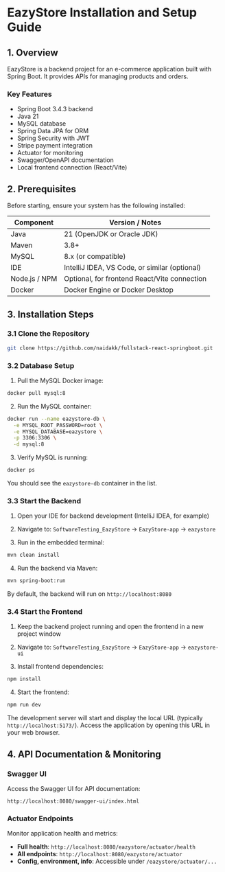 # EazyStore Installation and Setup Guide

## 1. Overview

EazyStore is a backend project for an e-commerce application built with Spring Boot. It provides APIs for managing products and orders.

### Key Features

* Spring Boot 3.4.3 backend
* Java 21
* MySQL database
* Spring Data JPA for ORM
* Spring Security with JWT
* Stripe payment integration
* Actuator for monitoring
* Swagger/OpenAPI documentation
* Local frontend connection (React/Vite)

## 2. Prerequisites

Before starting, ensure your system has the following installed:

| Component | Version / Notes |
|-----------|----------------|
| Java | 21 (OpenJDK or Oracle JDK) |
| Maven | 3.8+ |
| MySQL | 8.x (or compatible) |
| IDE | IntelliJ IDEA, VS Code, or similar (optional) |
| Node.js / NPM | Optional, for frontend React/Vite connection |
| Docker | Docker Engine or Docker Desktop |

## 3. Installation Steps

### 3.1 Clone the Repository
```bash
git clone https://github.com/naidakk/fullstack-react-springboot.git
```

### 3.2 Database Setup

1. Pull the MySQL Docker image:
```bash
docker pull mysql:8
```

2. Run the MySQL container:
```bash
docker run --name eazystore-db \
  -e MYSQL_ROOT_PASSWORD=root \
  -e MYSQL_DATABASE=eazystore \
  -p 3306:3306 \
  -d mysql:8
```

3. Verify MySQL is running:
```bash
docker ps
```

You should see the `eazystore-db` container in the list.

### 3.3 Start the Backend

1. Open your IDE for backend development (IntelliJ IDEA, for example)

2. Navigate to: `SoftwareTesting_EazyStore` → `EazyStore-app` → `eazystore`

3. Run in the embedded terminal:
```bash
mvn clean install
```

4. Run the backend via Maven:
```bash
mvn spring-boot:run
```

By default, the backend will run on `http://localhost:8080`

### 3.4 Start the Frontend

1. Keep the backend project running and open the frontend in a new project window

2. Navigate to: `SoftwareTesting_EazyStore` → `EazyStore-app` → `eazystore-ui`

3. Install frontend dependencies:
```bash
npm install
```

4. Start the frontend:
```bash
npm run dev
```

The development server will start and display the local URL (typically `http://localhost:5173/`). Access the application by opening this URL in your web browser.

## 4. API Documentation & Monitoring

### Swagger UI

Access the Swagger UI for API documentation:
```
http://localhost:8080/swagger-ui/index.html
```

### Actuator Endpoints

Monitor application health and metrics:

- **Full health**: `http://localhost:8080/eazystore/actuator/health`
- **All endpoints**: `http://localhost:8080/eazystore/actuator`
- **Config, environment, info**: Accessible under `/eazystore/actuator/...`

